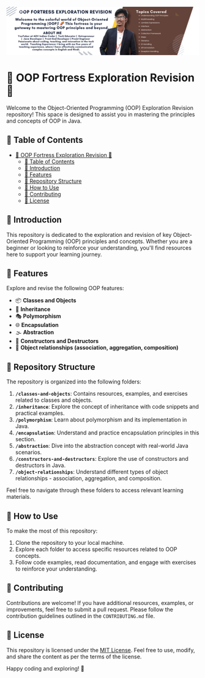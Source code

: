 ![Logo](logo1.png)

# 🚀 OOP Fortress Exploration Revision 🚀

Welcome to the Object-Oriented Programming (OOP) Exploration Revision repository! This space is designed to assist you in mastering the principles and concepts of OOP in Java.

## 🌟 Table of Contents
- [🚀 OOP Fortress Exploration Revision 🚀](#-oop-fortress-exploration-revision-)
  - [🌟 Table of Contents](#-table-of-contents)
  - [🌈 Introduction](#-introduction)
  - [🌟 Features](#-features)
  - [📂 Repository Structure](#-repository-structure)
  - [🚀 How to Use](#-how-to-use)
  - [🤝 Contributing](#-contributing)
  - [📜 License](#-license)

## 🌈 Introduction
This repository is dedicated to the exploration and revision of key Object-Oriented Programming (OOP) principles and concepts. Whether you are a beginner or looking to reinforce your understanding, you'll find resources here to support your learning journey.

## 🌟 Features
Explore and revise the following OOP features:
- 📦 **Classes and Objects**
- 🧬 **Inheritance**
- 🎭 **Polymorphism**
- 🌐 **Encapsulation**
- 🌫️ **Abstraction**
- 🔧 **Constructors and Destructors**
- 🤝 **Object relationships (association, aggregation, composition)**

## 📂 Repository Structure
The repository is organized into the following folders:

1. **`/classes-and-objects`**: Contains resources, examples, and exercises related to classes and objects.
2. **`/inheritance`**: Explore the concept of inheritance with code snippets and practical examples.
3. **`/polymorphism`**: Learn about polymorphism and its implementation in Java.
4. **`/encapsulation`**: Understand and practice encapsulation principles in this section.
5. **`/abstraction`**: Dive into the abstraction concept with real-world Java scenarios.
6. **`/constructors-and-destructors`**: Explore the use of constructors and destructors in Java.
7. **`/object-relationships`**: Understand different types of object relationships - association, aggregation, and composition.

Feel free to navigate through these folders to access relevant learning materials.

## 🚀 How to Use
To make the most of this repository:
1. Clone the repository to your local machine.
2. Explore each folder to access specific resources related to OOP concepts.
3. Follow code examples, read documentation, and engage with exercises to reinforce your understanding.

## 🤝 Contributing
Contributions are welcome! If you have additional resources, examples, or improvements, feel free to submit a pull request. Please follow the contribution guidelines outlined in the `CONTRIBUTING.md` file.

## 📜 License
This repository is licensed under the [MIT License](LICENSE). Feel free to use, modify, and share the content as per the terms of the license.

Happy coding and exploring! 🌟

